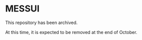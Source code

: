 
# **MESSUI** #


This repository has been archived.

At this time, it is expected to be removed at the end of October.
